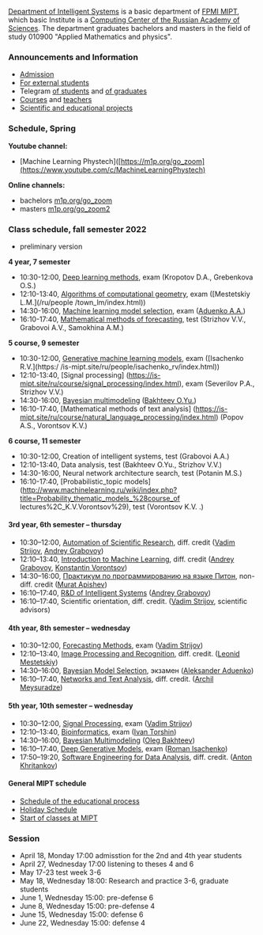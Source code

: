 [Department of Intelligent Systems](/ru/about/) is a basic department of [FPMI MIPT](https://fpmi.mipt.ru/master/), which basic Institute is a [Computing Center of the Russian Academy of Sciences](https://www.frccsc.ru/).  The department graduates bachelors and masters in the field of study 010900 "Applied Mathematics and physics".

### Announcements and Information
- [Admission](/admission/)
- [For external students](/admission/)
- Telegram [of students](https://t.me/IS_MIPT) and [of graduates](https://t.me/+BpMhAW-gWlM5OThi)
- [Courses](/course/) and [teachers](/people/)
- [Scientific and educational projects](https://m1p.org)

### Schedule, Spring
**Youtube channel:** 
* [Machine Learning Phystech]([https://m1p.org/go_zoom](https://www.youtube.com/c/MachineLearningPhystech)

**Online channels:** 
* bachelors [m1p.org/go_zoom](https://m1p.org/go_zoom)
* masters [m1p.org/go_zoom2](https://m1p.org/go_zoom2)

### Class schedule, fall semester 2022
* preliminary version

**4 year, 7 semester**
* 10:30-12:00, [Deep learning methods](https://is-mipt.site/ru/course/deep_learning/index.html), exam (Kropotov D.A., Grebenkova O.S.)
* 12:10-13:40, [Algorithms of computational geometry](https://is-mipt.site/ru/course/computational_geometry/index.html), exam ([Mestetskiy L.M.](/ru/people /town_lm/index.html))
* 14:30-16:00, [Machine learning model selection](/ru/course/bayesian_model_selection/index.html), exam ([Aduenko A.A.](/ru/people/aduenko_aa/index.html))
* 16:10-17:40, [Mathematical methods of forecasting](/ru/course/forecasting_methods/index.html), test (Strizhov V.V., Grabovoi A.V., Samokhina A.M.)

**5 course, 9 semester**
* 10:30-12:00, [Generative machine learning models](https://is-mipt.site/ru/course/deep_generative_models/index.html), exam ([Isachenko R.V.](https:/ /is-mipt.site/ru/people/isachenko_rv/index.html))
* 12:10-13:40, [Signal processing] (https://is-mipt.site/ru/course/signal_processing/index.html), exam (Severilov P.A., Strizhov V.V.)
* 14:30-16:00, [Bayesian multimodeling](/ru/course/bayesian_multimodeling/index.html) ([Bakhteev O.Yu.](/ru/people/bakhteev_oy/index.html))
* 16:10-17:40, [Mathematical methods of text analysis] (https://is-mipt.site/ru/course/natural_language_processing/index.html) (Popov A.S., Vorontsov K.V.)

**6 course, 11 semester**
* 10:30-12:00, Creation of intelligent systems, test (Grabovoi A.A.)
* 12:10-13:40, Data analysis, test (Bakhteev O.Yu., Strizhov V.V.)
* 14:30-16:00, Neural network architecture search, test (Potanin M.S.)
* 16:10-17:40, [Probabilistic_topic models](http://www.machinelearning.ru/wiki/index.php?title=Probability_thematic_models_%28course_of lectures%2C_K.V.Vorontsov%29), test (Vorontsov K.V. .)

#### 3rd year, 6th semester – thursday
* 10:30–12:00,	[Automation of Scientific Research](/course/automation_scientific_research/index.html), diff. credit ([Vadim Strijov](/people/strijov_vv/index.html), [Andrey Grabovoy](/people/grabovoy_av/index.html))
* 12:10–13:40,	[Introduction to Machine Learning](/course/introduction_machine_learning/index.html), diff. credit ([Andrey Grabovoy](/people/grabovoy_av/index.html), [Konstantin Vorontsov](/people/vorontsov_kv/index.html))
* 14:30–16:00,	[Практикум по программированию на языке Питон](https://github.com/MelLain/mipt-python), non-diff. credit ([Murat Apishev](people/apishev_ma/index.html))
* 16:10–17:40,	[R&D of Intelligent Systems](/ru/course/rnd_in_ai/index.html) ([Andrey Grabovoy](/people/grabovoy_av/index.html))
* 16:10–17:40,	Scientific orientation, diff. credit. ([Vadim Strijov](/people/strijov_vv/index.html), scientific advisors)

#### 4th year, 8th semester – wednesday

* 10:30–12:00,	[Forecasting Methods](/course/forecasting_methods/index.html), exam ([Vadim Strijov](/people/strijov_vv/index.html))
* 12:10–13:40,	[Image Processing and Recognition](/course/image_processing_recognition/index.html), diff. credit. ([Leonid Mestetskiy](/people/mestetskiy_lm/index.html))
* 14:30–16:00,	[Bayesian Model Selection](/course/bayesian_model_selection/index.html), экзамен ([Aleksander Aduenko](/people/aduenko_aa/index.html))
* 16:10–17:40, [Networks and Text Analysis](/course/networks_text_analysis/index.html), diff. credit. ([Archil Meysuradze](/people/meysuradze_ai/index.html))

#### 5th year, 10th semester – wednesday

* 10:30–12:00, [Signal Processing](/course/signal_processing/index.html), exam ([Vadim Strijov](/people/strijov_vv/index.html))
* 12:10–13:40,	[Bioinformatics](/course/bioinformatics/index.html), exam ([Ivan Torshin](/people/torshin_iy/index.html))
* 14:30–16:00, [Bayesian Multimodeling](/course/bayesian_multimodeling/index.html) ([Oleg Bakhteev](/people/bakhteev_oy/index.html))
* 16:10–17:40,	[Deep Generative Models](/course/deep_generative_models/index.html), exam ([Roman Isachenko](/people/isachenko_rv/index.html))
* 17:50–19:20, [Software Engineering for Data Analysis](/course/software_engineering_data_analysis/index.html), diff. credit. ([Anton Khritankov](/people/khritankov_as/index.html)) 

#### General MIPT schedule
* [Schedule of the educational process](https://mipt.ru/about/departments/uchebniy/schedule/study/)
* [Holiday Schedule](https://mipt.ru/about/departments/uchebniy/schedule/study/)
* [Start of classes at MIPT](https://mipt.ru/about/departments/uchebniy/schedule/study/)

### Session
* April 18, Monday 17:00 admisstion for the 2nd and 4th year students 
* April 27, Wednesday 17:00 listening to theses 4 and 6
* May 17-23 test week 3-6
* May 18, Wednesday 18:00: Research and practice 3-6, graduate students
* June 1, Wednesday 15:00: pre-defense 6
* June 8, Wednesday 15:00: pre-defense 4
* June 15, Wednesday 15:00: defense 6
* June 22, Wednesday 15:00: defense 4
